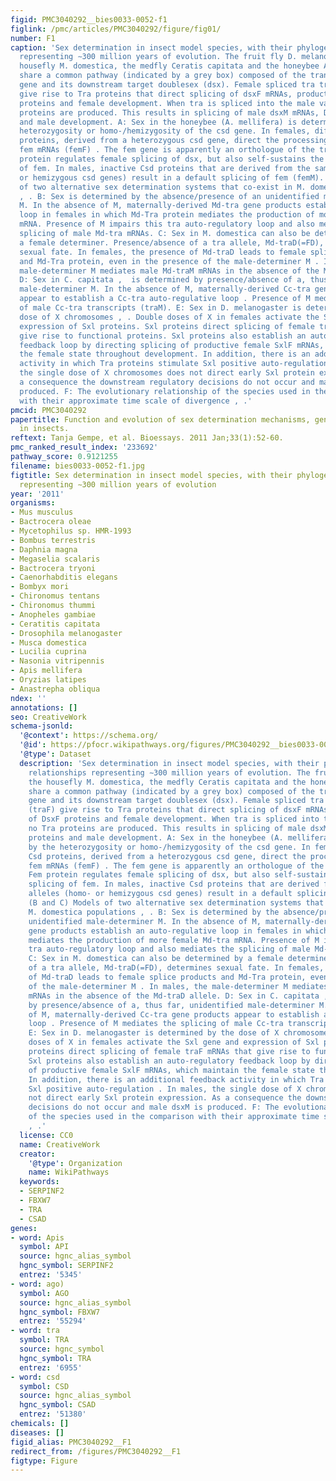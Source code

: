 ```yaml
---
figid: PMC3040292__bies0033-0052-f1
figlink: /pmc/articles/PMC3040292/figure/fig01/
number: F1
caption: 'Sex determination in insect model species, with their phylogenetic relationships
  representing ∼300 million years of evolution. The fruit fly D. melanogaster, the
  housefly M. domestica, the medfly Ceratis capitata and the honeybee Apis mellifera
  share a common pathway (indicated by a grey box) composed of the transformer (tra)
  gene and its downstream target doublesex (dsx). Female spliced tra transcripts (traF)
  give rise to Tra proteins that direct splicing of dsxF mRNAs, production of DsxF
  proteins and female development. When tra is spliced into the male variant, no Tra
  proteins are produced. This results in splicing of male dsxM mRNAs, DsxM proteins
  and male development. A: Sex in the honeybee (A. mellifera) is determined by the
  heterozygosity or homo-/hemizygosity of the csd gene. In females, different Csd
  proteins, derived from a heterozygous csd gene, direct the processing of female
  fem mRNAs (femF) . The fem gene is apparently an orthologue of the tra gene ). Fem
  protein regulates female splicing of dsx, but also self-sustains the female splicing
  of fem. In males, inactive Csd proteins that are derived from the same alleles (homo-
  or hemizygous csd genes) result in a default splicing of fem (femM). (B and C) Models
  of two alternative sex determination systems that co-exist in M. domestica populations
  , . B: Sex is determined by the absence/presence of an unidentified male-determiner
  M. In the absence of M, maternally-derived Md-tra gene products establish an auto-regulative
  loop in females in which Md-Tra protein mediates the production of more female Md-tra
  mRNA. Presence of M impairs this tra auto-regulatory loop and also mediates the
  splicing of male Md-tra mRNAs. C: Sex in M. domestica can also be determined by
  a female determiner. Presence/absence of a tra allele, Md-traD(=FD), determines
  sexual fate. In females, the presence of Md-traD leads to female splice products
  and Md-Tra protein, even in the presence of the male-determiner M . In males, the
  male-determiner M mediates male Md-traM mRNAs in the absence of the Md-traD allele.
  D: Sex in C. capitata ,  is determined by presence/absence of a, thus far, unidentified
  male-determiner M. In the absence of M, maternally-derived Cc-tra gene products
  appear to establish a Cc-tra auto-regulative loop . Presence of M mediates the splicing
  of male Cc-tra transcripts (traM). E: Sex in D. melanogaster is determined by the
  dose of X chromosomes , . Double doses of X in females activate the Sxl gene and
  expression of Sxl proteins. Sxl proteins direct splicing of female traF mRNAs that
  give rise to functional proteins. Sxl proteins also establish an auto-regulatory
  feedback loop by directing splicing of productive female SxlF mRNAs, which maintain
  the female state throughout development. In addition, there is an additional feedback
  activity in which Tra proteins stimulate Sxl positive auto-regulation . In males,
  the single dose of X chromosomes does not direct early Sxl protein expression. As
  a consequence the downstream regulatory decisions do not occur and male dsxM is
  produced. F: The evolutionary relationship of the species used in the comparison
  with their approximate time scale of divergence , .'
pmcid: PMC3040292
papertitle: Function and evolution of sex determination mechanisms, genes and pathways
  in insects.
reftext: Tanja Gempe, et al. Bioessays. 2011 Jan;33(1):52-60.
pmc_ranked_result_index: '233692'
pathway_score: 0.9121255
filename: bies0033-0052-f1.jpg
figtitle: Sex determination in insect model species, with their phylogenetic relationships
  representing ∼300 million years of evolution
year: '2011'
organisms:
- Mus musculus
- Bactrocera oleae
- Mycetophilus sp. HMR-1993
- Bombus terrestris
- Daphnia magna
- Megaselia scalaris
- Bactrocera tryoni
- Caenorhabditis elegans
- Bombyx mori
- Chironomus tentans
- Chironomus thummi
- Anopheles gambiae
- Ceratitis capitata
- Drosophila melanogaster
- Musca domestica
- Lucilia cuprina
- Nasonia vitripennis
- Apis mellifera
- Oryzias latipes
- Anastrepha obliqua
ndex: ''
annotations: []
seo: CreativeWork
schema-jsonld:
  '@context': https://schema.org/
  '@id': https://pfocr.wikipathways.org/figures/PMC3040292__bies0033-0052-f1.html
  '@type': Dataset
  description: 'Sex determination in insect model species, with their phylogenetic
    relationships representing ∼300 million years of evolution. The fruit fly D. melanogaster,
    the housefly M. domestica, the medfly Ceratis capitata and the honeybee Apis mellifera
    share a common pathway (indicated by a grey box) composed of the transformer (tra)
    gene and its downstream target doublesex (dsx). Female spliced tra transcripts
    (traF) give rise to Tra proteins that direct splicing of dsxF mRNAs, production
    of DsxF proteins and female development. When tra is spliced into the male variant,
    no Tra proteins are produced. This results in splicing of male dsxM mRNAs, DsxM
    proteins and male development. A: Sex in the honeybee (A. mellifera) is determined
    by the heterozygosity or homo-/hemizygosity of the csd gene. In females, different
    Csd proteins, derived from a heterozygous csd gene, direct the processing of female
    fem mRNAs (femF) . The fem gene is apparently an orthologue of the tra gene ).
    Fem protein regulates female splicing of dsx, but also self-sustains the female
    splicing of fem. In males, inactive Csd proteins that are derived from the same
    alleles (homo- or hemizygous csd genes) result in a default splicing of fem (femM).
    (B and C) Models of two alternative sex determination systems that co-exist in
    M. domestica populations , . B: Sex is determined by the absence/presence of an
    unidentified male-determiner M. In the absence of M, maternally-derived Md-tra
    gene products establish an auto-regulative loop in females in which Md-Tra protein
    mediates the production of more female Md-tra mRNA. Presence of M impairs this
    tra auto-regulatory loop and also mediates the splicing of male Md-tra mRNAs.
    C: Sex in M. domestica can also be determined by a female determiner. Presence/absence
    of a tra allele, Md-traD(=FD), determines sexual fate. In females, the presence
    of Md-traD leads to female splice products and Md-Tra protein, even in the presence
    of the male-determiner M . In males, the male-determiner M mediates male Md-traM
    mRNAs in the absence of the Md-traD allele. D: Sex in C. capitata ,  is determined
    by presence/absence of a, thus far, unidentified male-determiner M. In the absence
    of M, maternally-derived Cc-tra gene products appear to establish a Cc-tra auto-regulative
    loop . Presence of M mediates the splicing of male Cc-tra transcripts (traM).
    E: Sex in D. melanogaster is determined by the dose of X chromosomes , . Double
    doses of X in females activate the Sxl gene and expression of Sxl proteins. Sxl
    proteins direct splicing of female traF mRNAs that give rise to functional proteins.
    Sxl proteins also establish an auto-regulatory feedback loop by directing splicing
    of productive female SxlF mRNAs, which maintain the female state throughout development.
    In addition, there is an additional feedback activity in which Tra proteins stimulate
    Sxl positive auto-regulation . In males, the single dose of X chromosomes does
    not direct early Sxl protein expression. As a consequence the downstream regulatory
    decisions do not occur and male dsxM is produced. F: The evolutionary relationship
    of the species used in the comparison with their approximate time scale of divergence
    , .'
  license: CC0
  name: CreativeWork
  creator:
    '@type': Organization
    name: WikiPathways
  keywords:
  - SERPINF2
  - FBXW7
  - TRA
  - CSAD
genes:
- word: Apis
  symbol: API
  source: hgnc_alias_symbol
  hgnc_symbol: SERPINF2
  entrez: '5345'
- word: ago)
  symbol: AGO
  source: hgnc_alias_symbol
  hgnc_symbol: FBXW7
  entrez: '55294'
- word: tra
  symbol: TRA
  source: hgnc_symbol
  hgnc_symbol: TRA
  entrez: '6955'
- word: csd
  symbol: CSD
  source: hgnc_alias_symbol
  hgnc_symbol: CSAD
  entrez: '51380'
chemicals: []
diseases: []
figid_alias: PMC3040292__F1
redirect_from: /figures/PMC3040292__F1
figtype: Figure
---
```


